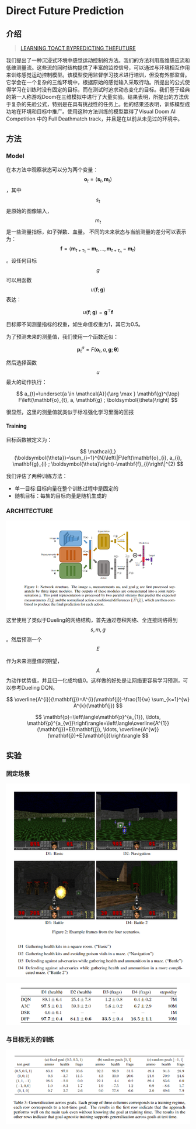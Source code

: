 # Direct Future Prediction

## 介绍

> [LEARNING TOACT BYPREDICTING THEFUTURE](https://arxiv.org/pdf/1611.01779.pdf)

我们提出了一种沉浸式环境中感觉运动控制的方法。我们的方法利用高维感应流和低维测量流。这些流的同时结构提供了丰富的监控信号，可以通过与环境相互作用来训练感觉运动控制模型。该模型使用监督学习技术进行培训，但没有外部监督。它学会在一个复杂的三维环境中，根据原始的感觉输入采取行动。所提出的公式使得学习在训练时没有固定的目标，而在测试时追求动态变化的目标。我们基于经典的第一人称游戏Doom在三维模拟中进行了大量实验。结果表明，所提出的方法优于复杂的先验公式，特别是在具有挑战性的任务上。他的结果还表明，训练模型成功地在环境和目标中推广。使用这种方法训练的模型赢得了Visual Doom AI Competition 中的 Full Deathmatch track，并且是在以前从未见过的环境中。

## 方法

### Model

在本方法中观察状态可以分为两个变量： $$\mathbf{o}_{t}=\left\langle\mathbf{s}_{t}, \mathbf{m}_{t}\right\rangle$$ ，其中 $$s_t$$ 是原始的图像输入， $$m_t$$ 是一些测量指标，如子弹数、血量。 不同的未来状态与当前测量的差分可以表示为： $$\mathbf{f}=\left\langle\mathbf{m}_{t+\tau_{1}}-\mathbf{m}_{t}, \dots, \mathbf{m}_{t+\tau_{n}}-\mathbf{m}_{t}\right\rangle$$ 。设任何目标 $$g$$可以用函数 $$u(\mathbf{f} ; \mathbf{g})$$ 表达：

$$
u(\mathbf{f} ; \mathbf{g})=\mathbf{g}^{\top} \mathbf{f}
$$

目标即不同测量指标的权重，如生命值权重为1，其它为0.5。

为了预测未来的测量值，我们使用一个函数近似：

$$
\mathbf{p}_{t}^{a}=F\left(\mathbf{o}_{t}, a, \mathbf{g} ; \boldsymbol{\theta}\right)
$$

然后选择函数 $$u$$ 最大的动作执行：

$$
a_{t}=\underset{a \in \mathcal{A}}{\arg \max } \mathbf{g}^{\top} F\left(\mathbf{o}_{t}, a, \mathbf{g} ; \boldsymbol{\theta}\right)
$$

很显然，这里的测量值就类似于标准强化学习里面的回报

#### Training

目标函数被定义为：

$$
\mathcal{L}(\boldsymbol{\theta})=\sum_{i=1}^{N}\left\|F\left(\mathbf{o}_{i}, a_{i}, \mathbf{g}_{i} ; \boldsymbol{\theta}\right)-\mathbf{f}_{i}\right\|^{2}
$$

我们评估了两种训练方法：

* 单一目标:目标向量在整个训练过程中是固定的
* 随机目标：每集的目标向量是随机生成的

### ARCHITECTURE

![](../../.gitbook/assets/image%20%28114%29.png)

这里使用了类似于Dueling的网络结构，首先通过卷积网络、全连接网络得到 $$s, m, g$$ 。然后预测一个 $$E$$ 

作为未来测量值的期望， $$A$$ 为动作优势值，并且归一化成均值0。这样做的好处是让网络更容易学习预测，可以参考Dueling DQN。

$$
\overline{A^{i}}(\mathbf{j})=A^{i}(\mathbf{j})-\frac{1}{w} \sum_{k=1}^{w} A^{k}(\mathbf{j})
$$

$$
\mathbf{p}=\left\langle\mathbf{p}^{a_{1}}, \ldots, \mathbf{p}^{a_{w}}\right\rangle=\left\langle\overline{A^{1}}(\mathbf{j})+E(\mathbf{j}), \ldots, \overline{A^{w}}(\mathbf{j})+E(\mathbf{j})\right\rangle
$$

## 实验

### 固定场景

![](../../.gitbook/assets/image%20%2862%29.png)

![](../../.gitbook/assets/image%20%2872%29.png)

### 与目标无关的训练

![](../../.gitbook/assets/image%20%2866%29.png)



